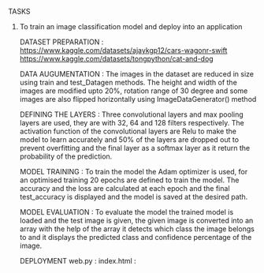 TASKS

1. To train an image classification model and deploy into an application

      DATASET PREPARATION : https://www.kaggle.com/datasets/ajaykgp12/cars-wagonr-swift
                            https://www.kaggle.com/datasets/tongpython/cat-and-dog

      DATA AUGUMENTATION : The images in the dataset are reduced in size using train and test_Datagen methods. The height and width of the images are modified upto 20%, rotation range of 30 degree and some images are also flipped horizontally using ImageDataGenerator() method

      DEFINING THE LAYERS : Three convolutional layers and max pooling layers are used, they are with 32, 64 and 128 filters respectively. The activation function of the convolutional layers are Relu to make the model to learn accurately and 50% of the layers are dropped out to prevent overfitting and the final layer as a softmax layer as it return the probability of the prediction.

      MODEL TRAINING : To train the model the Adam optimizer is used, for an optimised training 20 epochs are defined to train the model.  The accuracy and the loss are calculated at each epoch and the final test_accuracy is displayed and the model is saved at the desired path.

      MODEL EVALUATION : To evaluate the model the trained model is loaded and the test image is given, the given image is converted into an array with the help of the array it detects which class the image belongs to and it displays the predicted class and confidence percentage of the image.

      DEPLOYMENT
    web.py : 
    index.html : 
      
